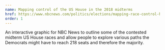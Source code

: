 ```yaml
---
name: Mapping control of the US House in the 2018 midterms
href: https://www.nbcnews.com/politics/elections/mapping-race-control-house-n906076
order: 1
---
```


An interactive graphic for NBC News to outline some of the contested midterm US House races and allow people to explore various paths the Democrats might have to reach 218 seats and therefore the majority.